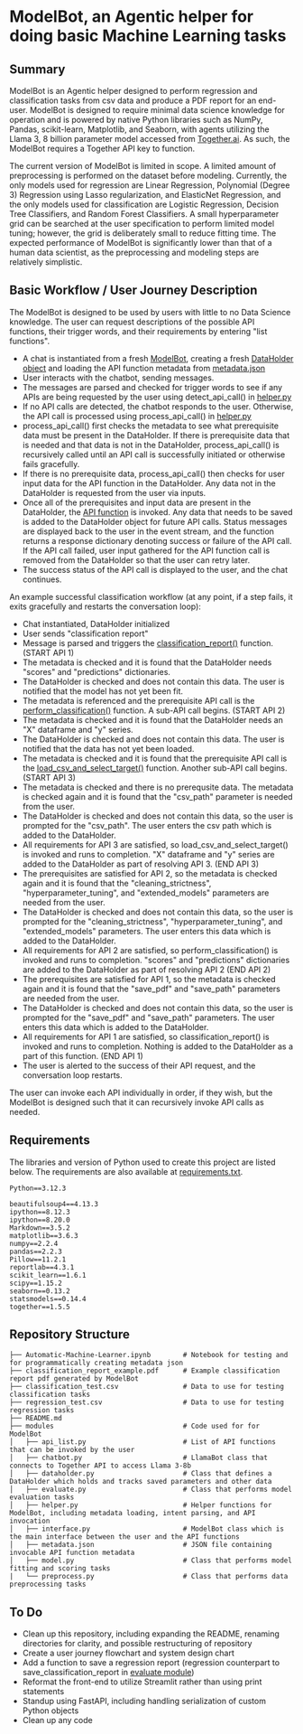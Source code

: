# ModelBot, an Agentic helper for doing basic Machine Learning tasks

## Summary

ModelBot is an Agentic helper designed to perform regression and classification tasks from csv data and produce a PDF report for an end-user. ModelBot is designed to require minimal data science knowledge for operation and is powered by native Python libraries such as NumPy, Pandas, scikit-learn, Matplotlib, and Seaborn, with agents utilizing the Llama 3, 8 billion parameter model accessed from [Together.ai](https://www.together.ai/). As such, the ModelBot requires a Together API key to function.

The current version of ModelBot is limited in scope. A limited amount of preprocessing is performed on the dataset before modeling. Currently, the only models used for regression are Linear Regression, Polynomial (Degree 3) Regression using Lasso regularization, and ElasticNet Regression, and the only models used for classification are Logistic Regression, Decision Tree Classifiers, and Random Forest Classifiers. A small hyperparameter grid can be searched at the user specification to perform limited model tuning; however, the grid is deliberately small to reduce fitting time. The expected performance of ModelBot is significantly lower than that of a human data scientist, as the preprocessing and modeling steps are relatively simplistic.

## Basic Workflow / User Journey Description

The ModelBot is designed to be used by users with little to no Data Science knowledge. The user can request descriptions of the possible API functions, their trigger words, and their requirements by entering "list functions".

- A chat is instantiated from a fresh [ModelBot](https://github.com/JoshuaGottlieb/TinyTroupeSimulation/blob/main/src/deliverable-03/modules/interface.py), creating a fresh [DataHolder object](https://github.com/JoshuaGottlieb/TinyTroupeSimulation/blob/main/src/deliverable-03/modules/dataholder.py) and loading the API function metadata from [metadata.json](https://github.com/JoshuaGottlieb/TinyTroupeSimulation/blob/main/src/deliverable-03/modules/metadata.json)
- User interacts with the chatbot, sending messages.
- The messages are parsed and checked for trigger words to see if any APIs are being requested by the user using detect_api_call() in [helper.py](https://github.com/JoshuaGottlieb/TinyTroupeSimulation/blob/main/src/deliverable-03/modules/helper.py)
- If no API calls are detected, the chatbot responds to the user. Otherwise, the API call is processed using process_api_call() in [helper.py](https://github.com/JoshuaGottlieb/TinyTroupeSimulation/blob/main/src/deliverable-03/modules/helper.py)
- process_api_call() first checks the metadata to see what prerequisite data must be present in the DataHolder. If there is prerequisite data that is needed and that data is not in the DataHolder, process_api_call() is recursively called until an API call is successfully initiated or otherwise fails gracefully.
- If there is no prerequisite data, process_api_call() then checks for user input data for the API function in the DataHolder. Any data not in the DataHolder is requested from the user via inputs.
- Once all of the prerequisites and input data are present in the DataHolder, the [API function](https://github.com/JoshuaGottlieb/TinyTroupeSimulation/blob/main/src/deliverable-03/modules/api_list.py) is invoked. Any data that needs to be saved is added to the DataHolder object for future API calls. Status messages are displayed back to the user in the event stream, and the function returns a response dictionary denoting success or failure of the API call. If the API call failed, user input gathered for the API function call is removed from the DataHolder so that the user can retry later.
- The success status of the API call is displayed to the user, and the chat continues.

An example successful classification workflow (at any point, if a step fails, it exits gracefully and restarts the conversation loop):
- Chat instantiated, DataHolder initialized
- User sends "classification report"
- Message is parsed and triggers the [classification_report()](https://github.com/JoshuaGottlieb/TinyTroupeSimulation/blob/main/src/deliverable-03/modules/api_list.py) function. (START API 1)
- The metadata is checked and it is found that the DataHolder needs "scores" and "predictions" dictionaries.
- The DataHolder is checked and does not contain this data. The user is notified that the model has not yet been fit.
- The metadata is referenced and the prerequisite API call is the [perform_classification()](https://github.com/JoshuaGottlieb/TinyTroupeSimulation/blob/main/src/deliverable-03/modules/api_list.py) function. A sub-API call begins. (START API 2)
- The metadata is checked and it is found that the DataHolder needs an "X" dataframe and "y" series.
- The DataHolder is checked and does not contain this data. The user is notified that the data has not yet been loaded.
- The metadata is checked and it is found that the prerequisite API call is the [load_csv_and_select_target()](https://github.com/JoshuaGottlieb/TinyTroupeSimulation/blob/main/src/deliverable-03/modules/api_list.py) function. Another sub-API call begins. (START API 3)
- The metadata is checked and there is no prerequsite data. The metadata is checked again and it is found that the "csv_path" parameter is needed from the user.
- The DataHolder is checked and does not contain this data, so the user is prompted for the "csv_path". The user enters the csv path which is added to the DataHolder.
- All requirements for API 3 are satisfied, so load_csv_and_select_target() is invoked and runs to completion. "X" dataframe and "y" series are added to the DataHolder as part of resolving API 3. (END API 3)
- The prerequisites are satisfied for API 2, so the metadata is checked again and it is found that the "cleaning_strictness", "hyperparameter_tuning", and "extended_models" parameters are needed from the user.
- The DataHolder is checked and does not contain this data, so the user is prompted for the "cleaning_strictness", "hyperparameter_tuning", and "extended_models" parameters. The user enters this data which is added to the DataHolder.
- All requirements for API 2 are satisfied, so perform_classification() is invoked and runs to completion. "scores" and "predictions" dictionaries are added to the DataHolder as part of resolving API 2 (END API 2)
- The prerequisites are satisfied for API 1, so the metadata is checked again and it is found that the "save_pdf" and "save_path" parameters are needed from the user.
- The DataHolder is checked and does not contain this data, so the user is prompted for the "save_pdf" and "save_path" parameters. The user enters this data which is added to the DataHolder.
- All requirements for API 1 are satisfied, so classification_report() is invoked and runs to completion. Nothing is added to the DataHolder as a part of this function. (END API 1)
- The user is alerted to the success of their API request, and the conversation loop restarts.

The user can invoke each API individually in order, if they wish, but the ModelBot is designed such that it can recursively invoke API calls as needed.

## Requirements

The libraries and version of Python used to create this project are listed below. The requirements are also available at [requirements.txt](https://github.com/JoshuaGottlieb/TinyTroupeSimulation/blob/main/src/deliverable-03/requirements.txt).
```
Python==3.12.3

beautifulsoup4==4.13.3
ipython==8.12.3
ipython==8.20.0
Markdown==3.5.2
matplotlib==3.6.3
numpy==2.2.4
pandas==2.2.3
Pillow==11.2.1
reportlab==4.3.1
scikit_learn==1.6.1
scipy==1.15.2
seaborn==0.13.2
statsmodels==0.14.4
together==1.5.5
```

## Repository Structure

```
├── Automatic-Machine-Learner.ipynb        # Notebook for testing and for programmatically creating metadata json
├── classification_report_example.pdf      # Example classification report pdf generated by ModelBot
├── classification_test.csv                # Data to use for testing classification tasks
├── regression_test.csv                    # Data to use for testing regression tasks
├── README.md
├── modules                                # Code used for for ModelBot
│   ├── api_list.py                        # List of API functions that can be invoked by the user
│   ├── chatbot.py                         # LlamaBot class that connects to Together API to access Llama 3-8b
│   ├── dataholder.py                      # Class that defines a DataHolder which holds and tracks saved parameters and other data
│   ├── evaluate.py                        # Class that performs model evaluation tasks
│   ├── helper.py                          # Helper functions for ModelBot, including metadata loading, intent parsing, and API invocation
│   ├── interface.py                       # ModelBot class which is the main interface between the user and the API functions
│   ├── metadata.json                      # JSON file containing invocable API function metadata
│   ├── model.py                           # Class that performs model fitting and scoring tasks
|   └── preprocess.py                      # Class that performs data preprocessing tasks
```

## To Do
- Clean up this repository, including expanding the README, renaming directories for clarity, and possible restructuring of repository
- Create a user journey flowchart and system design chart
- Add a function to save a regression report (regression counterpart to save_classification_report in [evaluate module](https://github.com/JoshuaGottlieb/TinyTroupeSimulation/blob/main/src/deliverable-03/modules/evaluate.py))
- Reformat the front-end to utilize Streamlit rather than using print statements
- Standup using FastAPI, including handling serialization of custom Python objects
- Clean up any code
